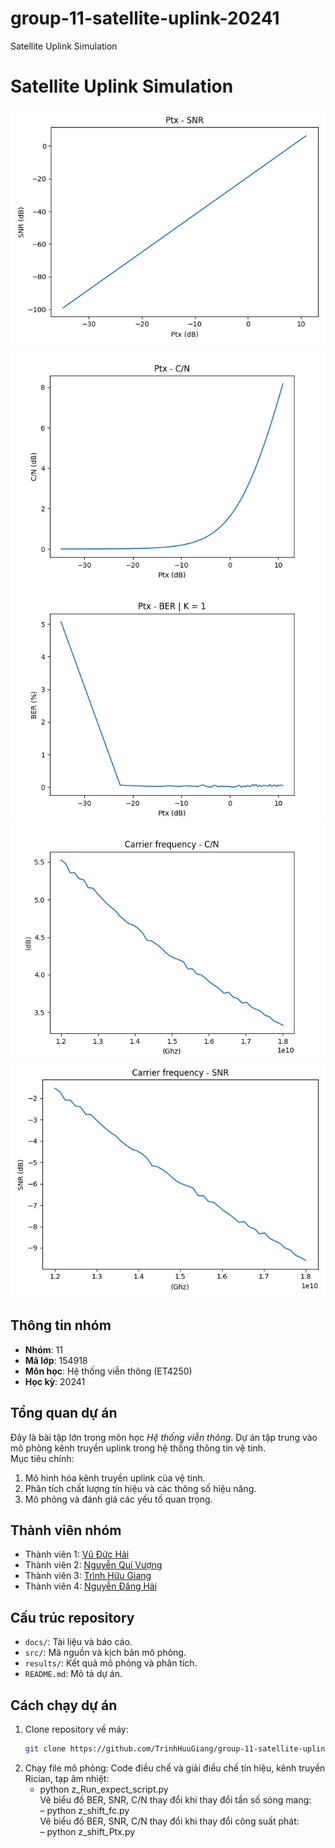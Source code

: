 # group-11-satellite-uplink-20241
Satellite Uplink Simulation

# Satellite Uplink Simulation
![Plot Ptx_SNR](results/Ptx_SNR.png)
![Plot Ptx_C_N](results/Ptx_CN.png)
![Plot Ptx_BER](results/Ptx_BER.png)
![Plot fc_C_N](results/F_CN.png)
![Plot fc_SNR](results/F_SNR.png)

## Thông tin nhóm
- **Nhóm**: 11  
- **Mã lớp**: 154918  
- **Môn học**: Hệ thống viễn thông (ET4250)  
- **Học kỳ**: 20241  

## Tổng quan dự án
Đây là bài tập lớn trong môn học *Hệ thống viễn thông*. Dự án tập trung vào mô phỏng kênh truyền uplink trong hệ thống thông tin vệ tinh.  
Mục tiêu chính:
1. Mô hình hóa kênh truyền uplink của vệ tinh.  
2. Phân tích chất lượng tín hiệu và các thông số hiệu năng.  
3. Mô phỏng và đánh giá các yếu tố quan trọng.  

## Thành viên nhóm
- Thành viên 1: [Vũ Đức Hải](https://github.com/vuhai3903)
- Thành viên 2: [Nguyễn Quí Vượng](https://github.com/nqv96)
- Thành viên 3: [Trình Hữu Giang](https://github.com/TrinhHuuGiang)
- Thành viên 4: [Nguyễn Đăng Hải](https://github.com/haidang143)

## Cấu trúc repository
- `docs/`: Tài liệu và báo cáo.  
- `src/`: Mã nguồn và kịch bản mô phỏng.  
- `results/`: Kết quả mô phỏng và phân tích.  
- `README.md`: Mô tả dự án.  

## Cách chạy dự án
1. Clone repository về máy:
   ```bash
   git clone https://github.com/TrinhHuuGiang/group-11-satellite-uplink-20241.git

2. Chạy file mô phỏng:
   Code điều chế và giải điều chế tín hiệu, kênh truyền Rician, tạp âm nhiệt:  
   - python z_Run_expect_script.py  
   Vẽ biểu đồ BER, SNR, C/N thay đổi khi thay đổi tần số sóng mang:  
   – python z_shift_fc.py  
   Vẽ biểu đồ BER, SNR, C/N thay đổi khi thay đổi công suất phát:  
   – python z_shift_Ptx.py  
